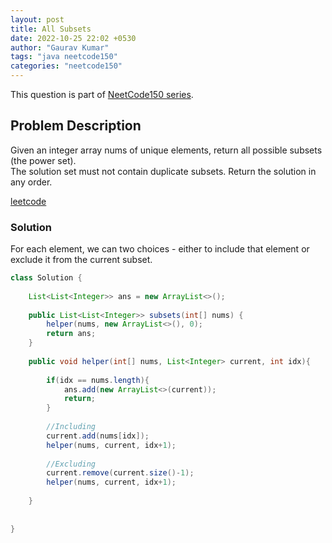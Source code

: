 ```yaml
---
layout: post
title: All Subsets
date: 2022-10-25 22:02 +0530
author: "Gaurav Kumar"
tags: "java neetcode150"
categories: "neetcode150"
---
```


This question is part of [NeetCode150 series](https://neetcode.io/practice).

## Problem Description

Given an integer array nums of unique elements, return all possible subsets (the power set).  
The solution set must not contain duplicate subsets. Return the solution in any order.

[leetcode](https://leetcode.com/problems/subsets/)

### Solution

For each element, we can two choices - either to include that element or exclude it from the current subset.

```java
class Solution {
    
    List<List<Integer>> ans = new ArrayList<>();
    
    public List<List<Integer>> subsets(int[] nums) {
        helper(nums, new ArrayList<>(), 0);
        return ans;
    }
    
    public void helper(int[] nums, List<Integer> current, int idx){
        
        if(idx == nums.length){
            ans.add(new ArrayList<>(current));
            return;
        }
        
        //Including
        current.add(nums[idx]);
        helper(nums, current, idx+1);
        
        //Excluding
        current.remove(current.size()-1);
        helper(nums, current, idx+1);
        
    }
    
    
}
```
